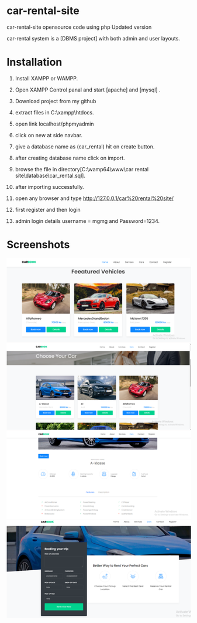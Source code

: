 # car-rental-site
car-rental-site opensource code using php
Updated version

car-rental system is a [DBMS project] with both admin and user layouts.

# Installation

1. Install XAMPP or WAMPP.

2. Open XAMPP Control panal and start [apache] and [mysql] .

3. Download project from my github
    
4. extract files in C:\\xampp\htdocs\.

5. open link localhost/phpmyadmin

6. click on new at side navbar.

7. give a database name as (car_rental) hit on create button.

8. after creating database name click on import.

9. browse the file in directory[C:\wamp64\www\car rental site\database\car_rental.sql].

10. after importing successfully.

11. open any browser and type http://127.0.0.1/car%20rental%20site/

12. first register and then login

13. admin login details  username = mgmg and Password=1234.

# Screenshots
![Image of adduser](https://github.com/ChitshineWai/car-rental-site/blob/master/images/2.png)
![Image of adduser](https://github.com/ChitshineWai/car-rental-site/blob/master/images/3.png)
![Image of adduser](https://github.com/ChitshineWai/car-rental-site/blob/master/images/4.png)
![Image of adduser](https://github.com/ChitshineWai/car-rental-site/blob/master/images/5.png)


